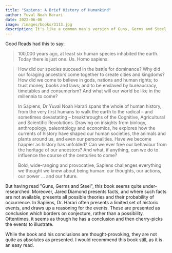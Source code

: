 ```yaml
---
title: "Sapiens: A Brief History of Humankind"
author: Yuval Noah Harari
date: 2022-06-06
image: /images/books/3113.jpg
description: It's like a common man's version of Guns, Germs and Steel by Jared Diamond. But where Diamond's book is a scientific treatise, this one has a more narrative structure along with some insightful conclusions
---
```


Good Reads had this to say:
> 100,000 years ago, at least six human species inhabited the earth. Today there is just one. Us. Homo sapiens.

> How did our species succeed in the battle for dominance? Why did our foraging ancestors come together to create cities and kingdoms? How did we come to believe in gods, nations and human rights; to trust money, books and laws; and to be enslaved by bureaucracy, timetables and consumerism? And what will our world be like in the millennia to come?
> 
> In Sapiens, Dr Yuval Noah Harari spans the whole of human history, from the very first humans to walk the earth to the radical – and sometimes devastating – breakthroughs of the Cognitive, Agricultural and Scientific Revolutions. Drawing on insights from biology, anthropology, paleontology and economics, he explores how the currents of history have shaped our human societies, the animals and plants around us, and even our personalities. Have we become happier as history has unfolded? Can we ever free our behaviour from the heritage of our ancestors? And what, if anything, can we do to influence the course of the centuries to come?
> 
> Bold, wide-ranging and provocative, Sapiens challenges everything we thought we knew about being human: our thoughts, our actions, our power ... and our future.

But having read "Guns, Germs and Steel", this book seems quite under-researched. Moreover, Jared Diamond presents facts, and where such facts are not available, presents all possible theories and their probability of occurrence. In Sapiens, Dr. Harari often presents a limited set of historic events, and draws up a reasoning for the events. These are presented as conclusion which borders on conjecture, rather than a possibility. Oftentimes, it seems as though he has a conclusion and then cherry-picks the events to illustrate.

While the book and his conclusions are thought-provoking, they are not quite as absolutes as presented. I would recommend this book still, as it is an easy read.

